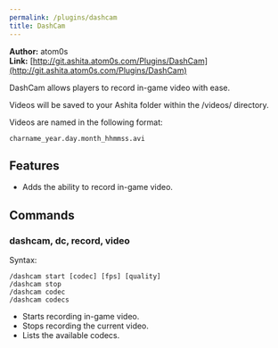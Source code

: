 ```yaml
---
permalink: /plugins/dashcam
title: DashCam
---
```


**Author:** atom0s<br/>
**Link:** [http://git.ashita.atom0s.com/Plugins/DashCam](http://git.ashita.atom0s.com/Plugins/DashCam)

DashCam allows players to record in-game video with ease.

Videos will be saved to your Ashita folder within the /videos/ directory.

Videos are named in the following format:
```
charname_year.day.month_hhmmss.avi
```

## Features

  * Adds the ability to record in-game video.

## Commands

### dashcam, dc, record, video
Syntax:
```
/dashcam start [codec] [fps] [quality]
/dashcam stop
/dashcam codec
/dashcam codecs
```
  * Starts recording in-game video.
  * Stops recording the current video.
  * Lists the available codecs.